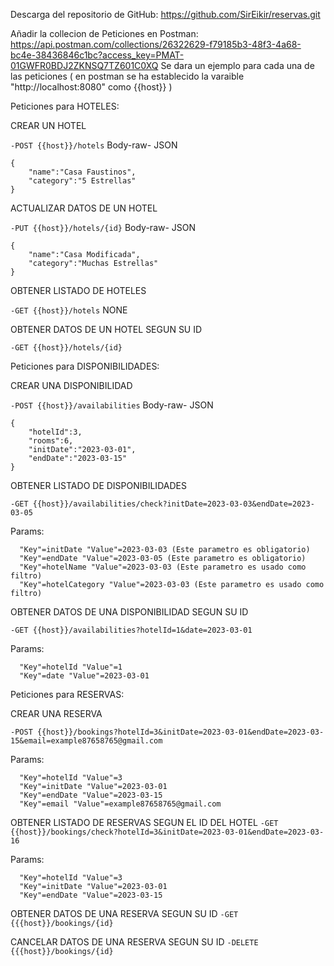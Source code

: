 Descarga del repositorio de GitHub: https://github.com/SirEikir/reservas.git

Añadir la collecion de Peticiones en Postman: https://api.postman.com/collections/26322629-f79185b3-48f3-4a68-bc4e-38436846c1bc?access_key=PMAT-01GWFR0BDJ2ZKNSQ7TZ601C0XQ
Se dara un ejemplo para cada una de las peticiones ( en postman se ha establecido la varaible "http://localhost:8080" como {{host}} )
 
 Peticiones para HOTELES:
 
 CREAR UN HOTEL
 
 `-POST {{host}}/hotels`
Body-raw- JSON
```
{
    "name":"Casa Faustinos",
    "category":"5 Estrellas"
}
```

ACTUALIZAR DATOS DE UN HOTEL

 `-PUT {{host}}/hotels/{id}`
Body-raw- JSON
```
{
    "name":"Casa Modificada",
    "category":"Muchas Estrellas"
}
```


OBTENER LISTADO DE HOTELES

`-GET {{host}}/hotels`
NONE


OBTENER DATOS DE UN HOTEL SEGUN SU ID

`-GET {{host}}/hotels/{id}`



 Peticiones para DISPONIBILIDADES:
 
 CREAR UNA DISPONIBILIDAD
 
`-POST {{host}}/availabilities`
Body-raw- JSON
```
{
    "hotelId":3,
    "rooms":6,
    "initDate":"2023-03-01",
    "endDate":"2023-03-15"
}
```


OBTENER LISTADO DE DISPONIBILIDADES

`-GET {{host}}/availabilities/check?initDate=2023-03-03&endDate=2023-03-05`

Params: 
```
  "Key"=initDate "Value"=2023-03-03 (Este parametro es obligatorio)
  "Key"=endDate "Value"=2023-03-05 (Este parametro es obligatorio)
  "Key"=hotelName "Value"=2023-03-03 (Este parametro es usado como filtro)
  "Key"=hotelCategory "Value"=2023-03-03 (Este parametro es usado como filtro)
```


OBTENER DATOS DE UNA DISPONIBILIDAD SEGUN SU ID

`-GET {{host}}/availabilities?hotelId=1&date=2023-03-01`

Params: 
```
  "Key"=hotelId "Value"=1
  "Key"=date "Value"=2023-03-01
```



 Peticiones para RESERVAS:
 
 CREAR UNA RESERVA
 
 `-POST {{host}}/bookings?hotelId=3&initDate=2023-03-01&endDate=2023-03-15&email=example87658765@gmail.com`
 
Params:
```
  "Key"=hotelId "Value"=3
  "Key"=initDate "Value"=2023-03-01 
  "Key"=endDate "Value"=2023-03-15 
  "Key"=email "Value"=example87658765@gmail.com
```

OBTENER LISTADO DE RESERVAS SEGUN EL ID DEL HOTEL
`-GET {{host}}/bookings/check?hotelId=3&initDate=2023-03-01&endDate=2023-03-16`

Params:
```
  "Key"=hotelId "Value"=3
  "Key"=initDate "Value"=2023-03-01 
  "Key"=endDate "Value"=2023-03-15 
```


OBTENER DATOS DE UNA RESERVA SEGUN SU ID
`-GET {{{host}}/bookings/{id}`

CANCELAR DATOS DE UNA RESERVA SEGUN SU ID
`-DELETE {{{host}}/bookings/{id}`
